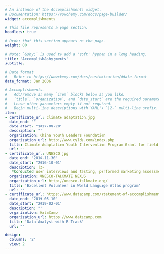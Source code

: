 ```yaml
---
# An instance of the Accomplishments widget.
# Documentation: https://wowchemy.com/docs/page-builder/
widget: accomplishments

# This file represents a page section.
headless: true

# Order that this section appears on the page.
weight: 80

# Note: `&shy;` is used to add a 'soft' hyphen in a long heading.
title: 'Accomplish&shy;ments'
subtitle:

# Date format
#   Refer to https://wowchemy.com/docs/customization/#date-format
date_format: Jan 2006

# Accomplishments.
#   Add/remove as many `item` blocks below as you like.
#   `title`, `organization`, and `date_start` are the required parameters.
#   Leave other parameters empty if not required.
#   Begin multi-line descriptions with YAML's `|2-` multi-line prefix.
item:
- certificate_url: climate adaptation.jpg
  date_end: ""
  date_start: "2017-08-20"
  description: ""
  organization: China Youth Leaders Foundation
  organization_url: http://www.cylds.com/index.php
  title: Climate Adaptation Youth Intervention Program Grant for field research
  url: ""
- certificate_url: UNESCO.jpg
  date_end: "2016-11-30"
  date_start: "2016-10-01"
  description: |2-
   *Conducted user interviews and testing, performed marketing assessment, and developed advertising strategies for TALKMATE APP
  organization: UNESCO-TALKMATE NEXUS
  organization_url: http://unesco-talkmate.org/
  title: 'Excellent Volunteer in World Language Atlas program' 
  url: ''
- certificate_url: https://www.datacamp.com/statement-of-accomplishment/track/3de18d7699e804dca33bfd72b66c21e307523718
  date_end: "2019-05-10"
  date_start: "2019-02-01"
  description: ""
  organization: DataCamp
  organization_url: https://www.datacamp.com
  title: 'Data Analyst with R Track'
  url: ""

design:
  columns: '2' 
  view: 2
---
```

